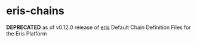 # eris-chains
**DEPRECATED** as of v0.12.0 release of [eris](https://github.com/eris-ltd/eris/releases/tag/v0.12.0)
Default Chain Definition Files for the Eris Platform 


